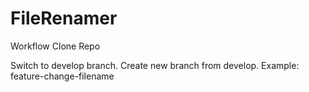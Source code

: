 # FileRenamer

Workflow
Clone Repo

Switch to develop branch.
Create new branch from develop. Example: feature-change-filename
